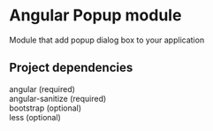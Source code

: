 # Angular Popup module #

Module that add popup dialog box to your application

## Project dependencies ##

angular (required)<br>
angular-sanitize (required)<br>
bootstrap (optional) <br>
less (optional)